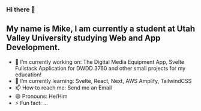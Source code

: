 ### Hi there 👋

## My name is Mike, I am currently a student at Utah Valley University studying Web and App Development.

- 🔭 I’m currently working on: The Digital Media Equipment App, Svelte Fullstack Application for DWDD 3760 and other small projects for my education!
- 🌱 I’m currently learning: Svelte, React, Next, AWS Amplify, TailwindCSS
- 📫 How to reach me: Send me an Email
- 😄 Pronouns: He/Him
- ⚡ Fun fact: ...

